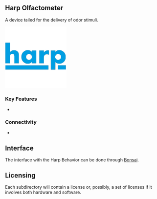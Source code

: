 ## Harp Olfactometer
A device tailed for the delivery of odor stimuli.

![HarpDevice](./Assets/pcb.png)

### Key Features ###

* 

### Connectivity ###

* 

## Interface ##


The interface with the Harp Behavior can be done through [Bonsai](https://bonsai-rx.org/).


## Licensing ##

Each subdirectory will contain a license or, possibly, a set of licenses if it involves both hardware and software.

